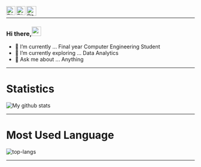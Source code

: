  <a href="https://in.linkedin.com/in/rithwiksv">
    <img align="left" alt="Rithwik V. | Linkedin" width="24px" src="https://github.com/TheDudeThatCode/TheDudeThatCode/blob/master/Assets/Linkedin.svg" />
 </a>
 <a href="https://www.instagram.com/rithwiksv/">
    <img align="left" alt="Rithwik V. | Instagram" width="24px" src="https://github.com/TheDudeThatCode/TheDudeThatCode/blob/master/Assets/Instagram.svg" />
 </a>
  <a href="mailto:vedpathakrithwik@gmail.com">
    <img align="left" alt="Rithwik V. | Gmail" width="26px" src="https://github.com/TheDudeThatCode/TheDudeThatCode/blob/master/Assets/Gmail.svg" />
 </a>
 <br>
 
 ---------------------------------------------------------------------------------------------------------------------------------------------------------------------------------

### Hi there,<img src="https://raw.githubusercontent.com/iampavangandhi/iampavangandhi/master/gifs/Hi.gif" width="25px">


- 🔭 I’m currently ... Final year Computer Engineering Student
- 🌱 I’m currently exploring ... Data Analytics
- 💬 Ask me about ... Anything 

---------------------------------------------------------------------------------------------------------------------------------------------------------------------------------
# Statistics #

![My github stats](https://github-readme-stats.vercel.app/api?username=rithwik00&show_icons=true&theme=tokyonight)

---------------------------------------------------------------------------------------------------------------------------------------------------------------------------------
# Most Used Language #

![top-langs](https://github-readme-stats.vercel.app/api/top-langs?username=rithwik00&show_icons=true&title_color=fff&icon_color=79ff97&text_color=9f9f9f&bg_color=151515)

---------------------------------------------------------------------------------------------------------------------------------------------------------------------------------
